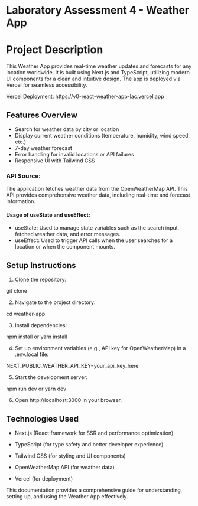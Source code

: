 # Laboratory Assessment 4 - Weather App

# Project Description

This Weather App provides real-time weather updates and forecasts for any location worldwide. It is built using Next.js and TypeScript, utilizing modern UI components for a clean and intuitive design. The app is deployed via Vercel for seamless accessibility.

Vercel Deployment: https://v0-react-weather-app-lac.vercel.app

## Features Overview

- Search for weather data by city or location
- Display current weather conditions (temperature, humidity, wind speed, etc.)
- 7-day weather forecast
- Error handling for invalid locations or API failures
- Responsive UI with Tailwind CSS

### API Source:
The application fetches weather data from the OpenWeatherMap API. This API provides comprehensive weather data, including real-time and forecast information.

#### Usage of useState and useEffect:

- useState: Used to manage state variables such as the search input, fetched weather data, and error messages.
- useEffect: Used to trigger API calls when the user searches for a location or when the component mounts.

## Setup Instructions

1. Clone the repository:

git clone <repository-url>

2. Navigate to the project directory:

cd weather-app

3. Install dependencies:

npm install or yarn install

4. Set up environment variables (e.g., API key for OpenWeatherMap) in a .env.local file:

NEXT_PUBLIC_WEATHER_API_KEY=your_api_key_here

5. Start the development server:

npm run dev or yarn dev

6. Open http://localhost:3000 in your browser.
   
## Technologies Used

 - Next.js (React framework for SSR and performance optimization)

- TypeScript (for type safety and better developer experience)

- Tailwind CSS (for styling and UI components)

- OpenWeatherMap API (for weather data)

- Vercel (for deployment)


This documentation provides a comprehensive guide for understanding, setting up, and using the Weather App effectively.

